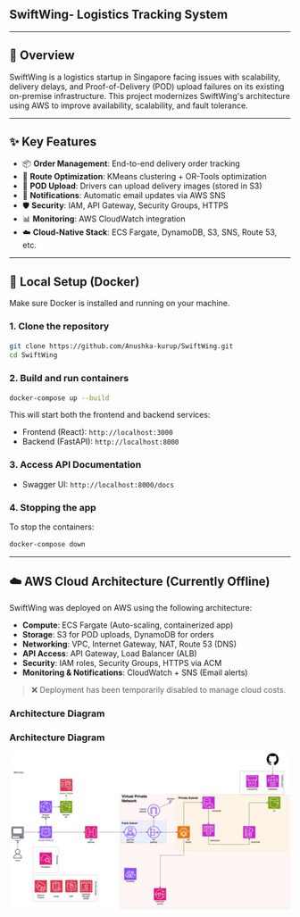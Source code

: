 ## SwiftWing- Logistics Tracking System

---

## 🚚 Overview

SwiftWing is a logistics startup in Singapore facing issues with scalability, delivery delays, and Proof-of-Delivery (POD) upload failures on its existing on-premise infrastructure. This project modernizes SwiftWing's architecture using AWS to improve availability, scalability, and fault tolerance.

---

## ✨ Key Features

- 📦 **Order Management**: End-to-end delivery order tracking  
- 📍 **Route Optimization**: KMeans clustering + OR-Tools optimization  
- 🧾 **POD Upload**: Drivers can upload delivery images (stored in S3)  
- 📧 **Notifications**: Automatic email updates via AWS SNS  
- 🛡️ **Security**: IAM, API Gateway, Security Groups, HTTPS  
- 📊 **Monitoring**: AWS CloudWatch integration  
- ☁️ **Cloud-Native Stack**: ECS Fargate, DynamoDB, S3, SNS, Route 53, etc.

---

## 🐳 Local Setup (Docker)

Make sure Docker is installed and running on your machine.

### 1. Clone the repository

```bash
git clone https://github.com/Anushka-kurup/SwiftWing.git
cd SwiftWing
```

### 2. Build and run containers

```bash
docker-compose up --build
```

This will start both the frontend and backend services:

- Frontend (React): `http://localhost:3000`
- Backend (FastAPI): `http://localhost:8000`

### 3. Access API Documentation

- Swagger UI: `http://localhost:8000/docs`

### 4. Stopping the app

To stop the containers:

```bash
docker-compose down
```

---

## ☁️ AWS Cloud Architecture (Currently Offline)

SwiftWing was deployed on AWS using the following architecture:

- **Compute**: ECS Fargate (Auto-scaling, containerized app)
- **Storage**: S3 for POD uploads, DynamoDB for orders
- **Networking**: VPC, Internet Gateway, NAT, Route 53 (DNS)
- **API Access**: API Gateway, Load Balancer (ALB)
- **Security**: IAM roles, Security Groups, HTTPS via ACM
- **Monitoring & Notifications**: CloudWatch + SNS (Email alerts)

> ❌ Deployment has been temporarily disabled to manage cloud costs.  

### Architecture Diagram

<h3>Architecture Diagram</h3>
<img src="UI-devias/public/assets/cme_cloud_soln-cloud%20solution.jpg" alt="Cloud Architecture Diagram" width="942" />


